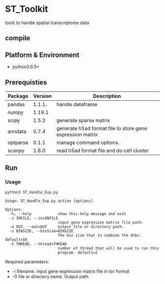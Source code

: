 # ST_Toolkit
tools to handle spatial transcriptome data

## compile
## Platform & Environment
* python3.6.5+

## Prerequisties

| Package  | Version  | Description                                                |
| -------- | -------- | ---------------------------------------------------------- |
| pandas   | 1.1.1.   | handle dataframe                                           |
| numpy    | 1.19.1   |                                                            |
| scipy    | 1.5.2    | generate sparse matrix                                     |
| anndata  | 0.7.4    | generate h5ad format file to store gene expression matrix  |
| optparse | 0.1.1    | manage command options.                                    |
| scanpy   | 1.6.0    | read h5ad format file and do cell cluster                  |

## Run

### Usage
```
python3 ST_Handle_Exp.py 

Usage: ST_Handle_Exp.py action [options]

Options:
  -h, --help            show this help message and exit
  -i INFILE, --in=INFILE
                        input gene expression matrix file path.
  -o OUT, --out=OUT     output file or directory path.
  -s BINSIZE, --binSize=BINSIZE
                        The bin size that to combine the dnbs. default=50
  -t THREAD, --thread=THREAD
                        number of thread that will be used to run this
                        program. default=2
```
Required parameters:
* -i filename. Input gene expression matrix file in tsv format
* -0 file or directory name. Output path.
